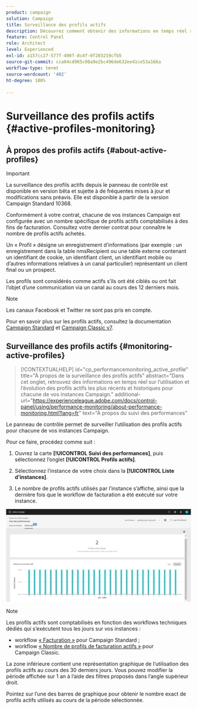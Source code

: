 ```yaml
---
product: campaign
solution: Campaign
title: Surveillance des profils actifs
description: Découvrez comment obtenir des informations en temps réel sur l’utilisation et l’évolution des profils actifs les plus récents et historiques pour chacune de vos instances Campaign.
feature: Control Panel
role: Architect
level: Experienced
exl-id: a157cc27-577f-490f-8c4f-0f203219cfb5
source-git-commit: cca04cd965c00a9e2bc496de632ee41ce53a166a
workflow-type: tm+mt
source-wordcount: '402'
ht-degree: 100%

---
```


# Surveillance des profils actifs {#active-profiles-monitoring}

## À propos des profils actifs {#about-active-profiles}

>[!IMPORTANT]
>
>La surveillance des profils actifs depuis le panneau de contrôle est disponible en version bêta et sujette à de fréquentes mises à jour et modifications sans préavis. Elle est disponible à partir de la version Campaign Standard 10368.

Conformément à votre contrat, chacune de vos instances Campaign est configurée avec un nombre spécifique de profils actifs comptabilisés à des fins de facturation. Consultez votre dernier contrat pour connaître le nombre de profils actifs achetés.

Un « Profil » désigne un enregistrement d’informations (par exemple : un enregistrement dans la table nmsRecipient ou une table externe contenant un identifiant de cookie, un identifiant client, un identifiant mobile ou d’autres informations relatives à un canal particulier) représentant un client final ou un prospect.

Les profils sont considérés comme actifs s’ils ont été ciblés ou ont fait l’objet d’une communication via un canal au cours des 12 derniers mois.

>[!NOTE]
>
>Les canaux Facebook et Twitter ne sont pas pris en compte.

Pour en savoir plus sur les profils actifs, consultez la documentation [Campaign Standard](https://experienceleague.adobe.com/docs/campaign-standard/using/profiles-and-audiences/managing-profiles/active-profiles.html?lang=fr) et [Campaign Classic v7](https://experienceleague.adobe.com/docs/campaign-classic/using/getting-started/profile-management/about-profiles.html?lang=fr#active-profiles).

## Surveillance des profils actifs {#monitoring-active-profiles}

>[!CONTEXTUALHELP]
>id="cp_performancemonitoring_active_profile"
>title="À propos de la surveillance des profils actifs"
>abstract="Dans cet onglet, retrouvez des informations en temps réel sur lʼutilisation et lʼévolution des profils actifs les plus récents et historiques pour chacune de vos instances Campaign."
>additional-url="https://experienceleague.adobe.com/docs/control-panel/using/performance-monitoring/about-performance-monitoring.html?lang=fr" text="À propos du suivi des performances"

Le panneau de contrôle permet de surveiller l’utilisation des profils actifs pour chacune de vos instances Campaign.

Pour ce faire, procédez comme suit :

1. Ouvrez la carte **[!UICONTROL Suivi des performances]**, puis sélectionnez l’onglet **[!UICONTROL Profils actifs]**.

1. Sélectionnez l’instance de votre choix dans la **[!UICONTROL Liste d’instances]**.

1. Le nombre de profils actifs utilisés par l’instance s’affiche, ainsi que la dernière fois que le workflow de facturation a été exécuté sur votre instance.

![](assets/active-profiles-graph.png)

>[!NOTE]
>
>Les profils actifs sont comptabilisés en fonction des workflows techniques dédiés qui s’exécutent tous les jours sur vos instances :
>
>* workflow [« Facturation »](https://experienceleague.adobe.com/docs/campaign-standard/using/administrating/application-settings/technical-workflows.html?lang=fr) pour Campaign Standard ;
>* workflow [« Nombre de profils de facturation actifs »](https://experienceleague.adobe.com/docs/campaign-classic/using/automating-with-workflows/advanced-management/about-technical-workflows.html?lang=fr#automating-with-workflows) pour Campaign Classic.


La zone inférieure contient une représentation graphique de l’utilisation des profils actifs au cours des 30 derniers jours. Vous pouvez modifier la période affichée sur 1 an à l’aide des filtres proposés dans l’angle supérieur droit.

Pointez sur l’une des barres de graphique pour obtenir le nombre exact de profils actifs utilisés au cours de la période sélectionnée.
